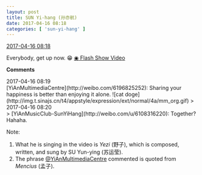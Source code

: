 ```yaml
---
layout: post
title: SUN Yi-hang (孙亦航)
date: 2017-04-16 08:18
categories: [ 'sun-yi-hang' ]
---
```


<div class="weibo-info">
  <a href="http://weibo.com/6108316220/EEJk6cCWZ">2017-04-16 08:18</a>
</div>

Everybody, get up now. :grin: [◉ Flash Show Video](http://www.miaopai.com/show/t1kknqttjW0MQO6T9~zA6g3sSabcRgwk.htm)

<!-- more -->

**Comments**

<div class="weibo-info">2017-04-16 08:19</div>
[YiAnMultimediaCentre](http://weibo.com/6196825252): Sharing your happiness is better than enjoying it alone. ![cat doge](http://img.t.sinajs.cn/t4/appstyle/expression/ext/normal/4a/mm_org.gif)
> <div class="weibo-info">2017-04-16 08:20</div>
> [YiAnMusicClub-SunYiHang](http://weibo.com/u/6108316220): Together? Hahaha.

Note:
1. What he is singing in the video is *Yezi* (野子), which is composed, written, and sung by SU Yun-ying (苏运莹).
1. The phrase [@YiAnMultimediaCentre](http://weibo.com/6196825252) commented is quoted from *Mencius* (孟子).
